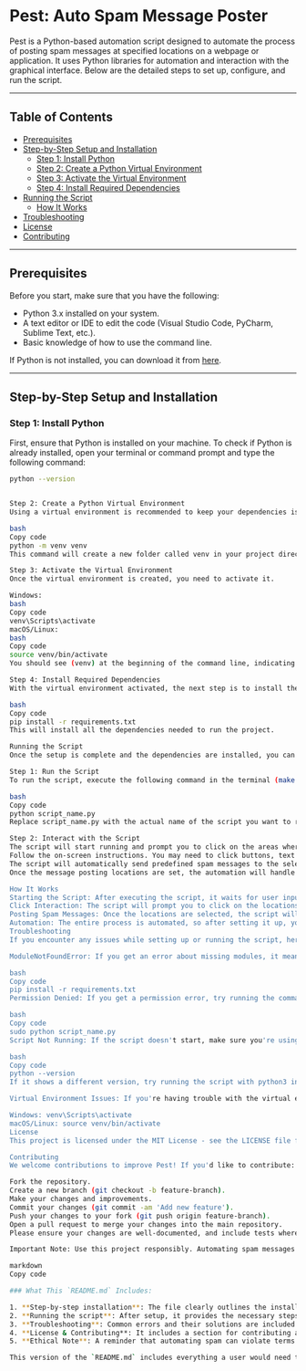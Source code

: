 # Pest: Auto Spam Message Poster

Pest is a Python-based automation script designed to automate the process of posting spam messages at specified locations on a webpage or application. It uses Python libraries for automation and interaction with the graphical interface. Below are the detailed steps to set up, configure, and run the script.

---

## Table of Contents

- [Prerequisites](#prerequisites)
- [Step-by-Step Setup and Installation](#step-by-step-setup-and-installation)
  - [Step 1: Install Python](#step-1-install-python)
  - [Step 2: Create a Python Virtual Environment](#step-2-create-a-python-virtual-environment)
  - [Step 3: Activate the Virtual Environment](#step-3-activate-the-virtual-environment)
  - [Step 4: Install Required Dependencies](#step-4-install-required-dependencies)
- [Running the Script](#running-the-script)
  - [How It Works](#how-it-works)
- [Troubleshooting](#troubleshooting)
- [License](#license)
- [Contributing](#contributing)

---

## Prerequisites

Before you start, make sure that you have the following:

- Python 3.x installed on your system.
- A text editor or IDE to edit the code (Visual Studio Code, PyCharm, Sublime Text, etc.).
- Basic knowledge of how to use the command line.

If Python is not installed, you can download it from [here](https://www.python.org/downloads/).

---

## Step-by-Step Setup and Installation

### Step 1: Install Python

First, ensure that Python is installed on your machine. To check if Python is already installed, open your terminal or command prompt and type the following command:

```bash
python --version


Step 2: Create a Python Virtual Environment
Using a virtual environment is recommended to keep your dependencies isolated. To create a virtual environment, open a terminal and navigate to your project directory. Run the following command:

bash
Copy code
python -m venv venv
This command will create a new folder called venv in your project directory, which contains an isolated Python environment.

Step 3: Activate the Virtual Environment
Once the virtual environment is created, you need to activate it.

Windows:
bash
Copy code
venv\Scripts\activate
macOS/Linux:
bash
Copy code
source venv/bin/activate
You should see (venv) at the beginning of the command line, indicating that the virtual environment is now active.

Step 4: Install Required Dependencies
With the virtual environment activated, the next step is to install the necessary Python libraries. These libraries are listed in the requirements.txt file. To install them, run:

bash
Copy code
pip install -r requirements.txt
This will install all the dependencies needed to run the project.

Running the Script
Once the setup is complete and the dependencies are installed, you can run the script.

Step 1: Run the Script
To run the script, execute the following command in the terminal (make sure you are in the project directory and the virtual environment is activated):

bash
Copy code
python script_name.py
Replace script_name.py with the actual name of the script you want to run (e.g., pest.py).

Step 2: Interact with the Script
The script will start running and prompt you to click on the areas where you want to post spam messages.
Follow the on-screen instructions. You may need to click buttons, text fields, or other interactive elements on a webpage or application.
The script will automatically send predefined spam messages to the selected locations.
Once the message posting locations are set, the automation will handle the process until it's completed.

How It Works
Starting the Script: After executing the script, it waits for user input to define where the spam messages should be posted.
Click Interaction: The script will prompt you to click on the locations where you want to send the spam message.
Posting Spam Messages: Once the locations are selected, the script will automatically post predefined messages at those spots.
Automation: The entire process is automated, so after setting it up, you can leave it to run with minimal interaction.
Troubleshooting
If you encounter any issues while setting up or running the script, here are some common solutions:

ModuleNotFoundError: If you get an error about missing modules, it means some dependencies were not installed. To fix this, run:

bash
Copy code
pip install -r requirements.txt
Permission Denied: If you get a permission error, try running the command as an administrator (on Windows) or with sudo (on macOS/Linux):

bash
Copy code
sudo python script_name.py
Script Not Running: If the script doesn't start, make sure you're using the correct version of Python by running:

bash
Copy code
python --version
If it shows a different version, try running the script with python3 instead of python.

Virtual Environment Issues: If you're having trouble with the virtual environment, make sure it's activated. The terminal should display (venv) at the beginning of the command line. If not, activate it again using:

Windows: venv\Scripts\activate
macOS/Linux: source venv/bin/activate
License
This project is licensed under the MIT License - see the LICENSE file for details.

Contributing
We welcome contributions to improve Pest! If you'd like to contribute:

Fork the repository.
Create a new branch (git checkout -b feature-branch).
Make your changes and improvements.
Commit your changes (git commit -am 'Add new feature').
Push your changes to your fork (git push origin feature-branch).
Open a pull request to merge your changes into the main repository.
Please ensure your changes are well-documented, and include tests where applicable.

Important Note: Use this project responsibly. Automating spam messages on websites or platforms without permission may violate terms of service and could lead to account suspension or legal issues. Always ensure you have permission to run automation scripts on any platform you use.

markdown
Copy code

### What This `README.md` Includes:

1. **Step-by-step installation**: The file clearly outlines the installation steps, starting with installing Python, creating a virtual environment, activating it, and installing dependencies.
2. **Running the script**: After setup, it provides the necessary steps to run the script and explains how the user will interact with the script.
3. **Troubleshooting**: Common errors and their solutions are included.
4. **License & Contributing**: It includes a section for contributing and specifies that the project is licensed under the MIT License.
5. **Ethical Note**: A reminder that automating spam can violate terms of service on some platforms, encouraging users to act responsibly.

This version of the `README.md` includes everything a user would need to follow the entire process, from setup to running the script. It’s complete and self-contained, so your users can copy it directly.


